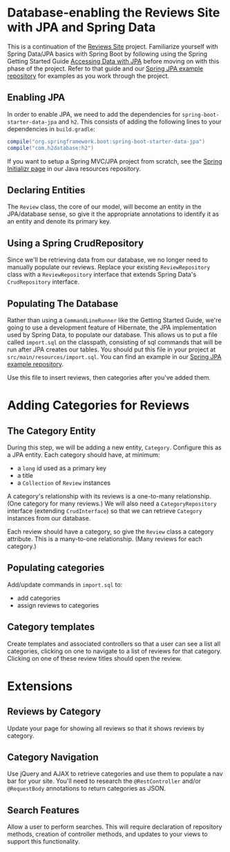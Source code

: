 # Database-enabling the Reviews Site with JPA and Spring Data

This is a continuation of the [Reviews Site](../phase-1) project. Familiarize yourself with Spring Data/JPA basics with Spring Boot by following using the Spring Getting Started Guide [Accessing Data with JPA](http://spring.io/guides/gs/accessing-data-jpa/) before moving on with this phase of the project. Refer to that guide and our [Spring JPA example repository](https://github.com/wecancodeit/java-spring-jpa-example) for examples as you work through the project.

## Enabling JPA

In order to enable JPA, we need to add the dependencies for `spring-boot-starter-data-jpa` and `h2`. This consists of adding the following lines to your dependencies in `build.gradle`:

```gradle
compile("org.springframework.boot:spring-boot-starter-data-jpa")
compile("com.h2database:h2")
```

If you want to setup a Spring MVC/JPA project from scratch, see the [Spring Initializr page](https://github.com/wecancodeit/java-resources/blob/master/project-setup/spring-initializr.md) in our Java resources repository.

## Declaring Entities

The `Review` class, the core of our model, will become an entity in the JPA/database sense, so give it the appropriate annotations to identify it as an entity and denote its primary key.

## Using a Spring CrudRepository

Since we'll be retrieving data from our database, we no longer need to manually populate our reviews. Replace your existing `ReviewRepository` class with a `ReviewRepository` interface that extends Spring Data's `CrudRepository` interface.

## Populating The Database

Rather than using a `CommandLineRunner` like the Getting Started Guide, we're going to use a development feature of Hibernate, the JPA implementation used by Spring Data, to populate our database. This allows us to put a file called `import.sql` on the classpath, consisting of sql commands that will be run after JPA creates our tables. You should put this file in your project at `src/main/resources/import.sql`. You can find an example in our [Spring JPA example repository](https://github.com/wecancodeit/java-spring-jpa-example/blob/master/src/main/resources/import.sql).

Use this file to insert reviews, then categories after you've added them.

# Adding Categories for Reviews

## The Category Entity

During this step, we will be adding a new entity, `Category`. Configure this as a JPA entity. Each category should have, at minimum:

- a `long` id used as a primary key
- a title
- a `Collection` of `Review` instances

A category's relationship with its reviews is a one-to-many relationship. (One category for many reviews.) We will also need a `CategoryRepository` interface (extending `CrudInterface`) so that we can retrieve `Category` instances from our database.

Each review should have a category, so give the `Review` class a category attribute. This is a many-to-one relationship. (Many reviews for each category.)

## Populating categories

Add/update commands in `import.sql` to:

- add categories
- assign reviews to categories

## Category templates

Create templates and associated controllers so that a user can see a list all categories, clicking on one to navigate to a list of reviews for that category. Clicking on one of these review titles should open the review.

# Extensions

## Reviews by Category

Update your page for showing all reviews so that it shows reviews by category.

## Category Navigation

Use jQuery and AJAX to retrieve categories and use them to populate a nav bar for your site. You'll need to research the `@RestController` and/or `@RequestBody` annotations to return categories as JSON.

## Search Features

Allow a user to perform searches. This will require declaration of repository methods, creation of controller methods, and updates to your views to support this functionality.

